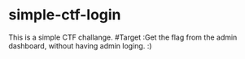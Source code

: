 # simple-ctf-login
This is a simple CTF challange. #Target :Get the flag from the admin dashboard, without having admin loging. :)
